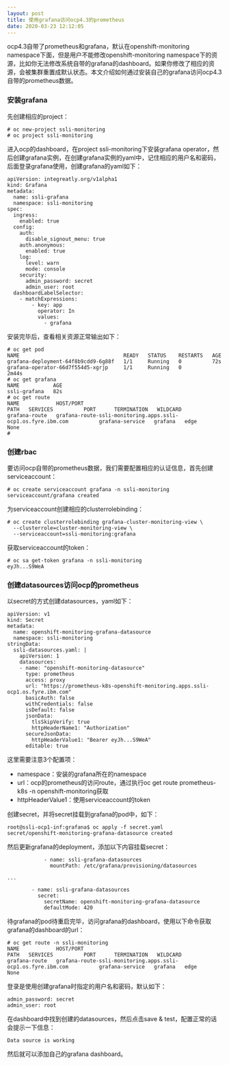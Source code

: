 ```yaml
---
layout: post
title: 使用grafana访问ocp4.3的prometheus
date: 2020-03-23 12:12:05
---
```


ocp4.3自带了prometheus和grafana，默认在openshift-monitoring namespace下面，但是用户不能修改openshift-monitoring namespace下的资源，比如你无法修改系统自带的grafana的dashboard。如果你修改了相应的资源，会被集群重置成默认状态。本文介绍如何通过安装自己的grafana访问ocp4.3自带的prometheus数据。

### 安装grafana

先创建相应的project：

```
# oc new-project ssli-monitoring
# oc project ssli-monitoring
```

进入ocp的dashboard，在project ssli-monitoring下安装grafana operator，然后创建grafana实例，在创建grafana实例的yaml中，记住相应的用户名和密码，后面登录grafana使用，创建grafana的yaml如下：

```
apiVersion: integreatly.org/v1alpha1
kind: Grafana
metadata:
  name: ssli-grafana
  namespace: ssli-monitoring
spec:
  ingress:
    enabled: true
  config:
    auth:
      disable_signout_menu: true
    auth.anonymous:
      enabled: true
    log:
      level: warn
      mode: console
    security:
      admin_password: secret
      admin_user: root
  dashboardLabelSelector:
    - matchExpressions:
        - key: app
          operator: In
          values:
            - grafana

```

安装完毕后，查看相关资源正常输出如下：

```
# oc get pod
NAME                                  READY   STATUS    RESTARTS   AGE
grafana-deployment-64f8b9cdd9-6g88f   1/1     Running   0          72s
grafana-operator-66d7f554d5-xgrjp     1/1     Running   0          2m44s
# oc get grafana
NAME           AGE
ssli-grafana   82s
# oc get route
NAME            HOST/PORT                                                      PATH   SERVICES          PORT      TERMINATION   WILDCARD
grafana-route   grafana-route-ssli-monitoring.apps.ssli-ocp1.os.fyre.ibm.com          grafana-service   grafana   edge          None
#
```

### 创建rbac

要访问ocp自带的prometheus数据，我们需要配置相应的认证信息，首先创建serviceaccount：

```
# oc create serviceaccount grafana -n ssli-monitoring
serviceaccount/grafana created
```

为serviceaccount创建相应的clusterrolebinding：

```
# oc create clusterrolebinding grafana-cluster-monitoring-view \
  --clusterrole=cluster-monitoring-view \
  --serviceaccount=ssli-monitoring:grafana
```

获取serviceaccount的token：

```
# oc sa get-token grafana -n ssli-monitoring
eyJh...S9WeA
```

### 创建datasources访问ocp的prometheus

以secret的方式创建datasources，yaml如下：

```
apiVersion: v1
kind: Secret
metadata:
  name: openshift-monitoring-grafana-datasource
  namespace: ssli-monitoring
stringData:
  ssli-datasources.yaml: |
    apiVersion: 1
    datasources:
    - name: "openshift-monitoring-datasource"
      type: prometheus
      access: proxy
      url: "https://prometheus-k8s-openshift-monitoring.apps.ssli-ocp1.os.fyre.ibm.com"
      basicAuth: false
      withCredentials: false
      isDefault: false
      jsonData:
        tlsSkipVerify: true
        httpHeaderName1: "Authorization"
      secureJsonData:
        httpHeaderValue1: "Bearer eyJh...S9WeA"
      editable: true
```

这里需要注意3个配置项：

- namespace：安装的grafana所在的namespace
- url：ocp的prometheus的访问route，通过执行oc get route prometheus-k8s -n openshift-monitoring获取
- httpHeaderValue1：使用serviceaccount的token


创建secret，并将secret挂载到grafana的pod中，如下：

```
root@ssli-ocp1-inf:grafana$ oc apply -f secret.yaml
secret/openshift-monitoring-grafana-datasource created

```

然后更新grafana的deployment，添加以下内容挂载secret：


```
            - name: ssli-grafana-datasources
              mountPath: /etc/grafana/provisioning/datasources

...

        - name: ssli-grafana-datasources
          secret:
            secretName: openshift-monitoring-grafana-datasource
            defaultMode: 420
```

待grafana的pod待重启完毕，访问grafana的dashboard，使用以下命令获取grafana的dashboard的url：

```
# oc get route -n ssli-monitoring
NAME            HOST/PORT                                                      PATH   SERVICES          PORT      TERMINATION   WILDCARD
grafana-route   grafana-route-ssli-monitoring.apps.ssli-ocp1.os.fyre.ibm.com          grafana-service   grafana   edge          None
```

登录是使用创建grafana时指定的用户名和密码，默认如下：

```
admin_password: secret
admin_user: root
```

在dashboard中找到创建的datasources，然后点击save & test，配置正常的话会提示一下信息：

```
Data source is working
```

然后就可以添加自己的grafana dashboard。
